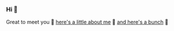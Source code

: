 ### Hi 👋 

Great to meet you 🤝 [here's a little about me](https://resume.sukoneck.com/) 📖 [and here's a bunch](https://lintr.ee/sukoneck) 🔗
